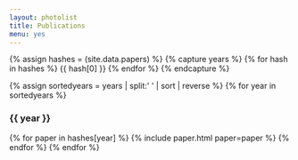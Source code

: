 ```yaml
---
layout: photolist
title: Publications
menu: yes
---
```


{% assign hashes = (site.data.papers) %}
{% capture years %}
{% for hash in hashes %}
{{ hash[0] }}
{% endfor %}
{% endcapture %}

{% assign sortedyears = years | split:' ' | sort | reverse %}
{% for year in sortedyears %}
### {{ year }}
{% for paper in hashes[year] %}
{% include paper.html paper=paper %}
{% endfor %}
{% endfor %}
